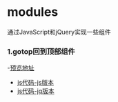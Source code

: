 # modules
通过JavaScript和jQuery实现一些组件
### 1.gotop回到顶部组件
 -[预览地址](https://dengdengdengpan.github.io/modules/gotop.html)
 - [js代码-js版本](https://github.com/dengdengdengpan/modules/blob/master/js/gotop-js.js)
 - [js代码-jq版本](https://github.com/dengdengdengpan/modules/blob/master/js/gotop-jq.js)
